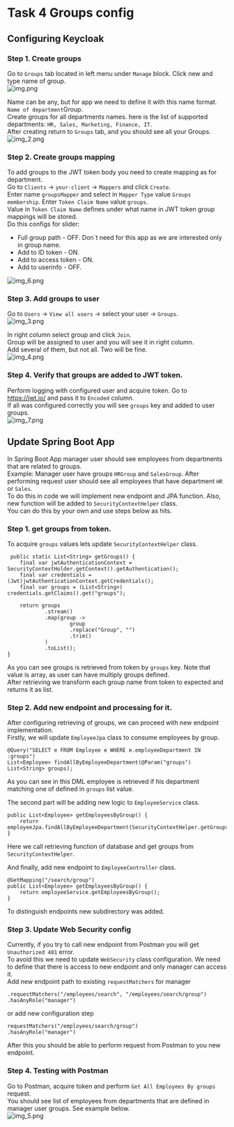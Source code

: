 # Task 4 Groups config 
## Configuring Keycloak
### Step 1. Create groups

Go to `Groups` tab located in left menu under `Manage` block. Click new and type name of group.<br>
![img.png](docs/img.png)

Name can be any, but for app we need to define it with this name format. `Name of department`Group.<br>
Create groups for all departments names. here is the list of supported departments: `HR, Sales, Marketing, Finance, IT`.<br>
After creating return to `Groups` tab, and you should see all your Groups.<br>
![img_2.png](docs/img_2.png)

### Step 2. Create groups mapping
To add groups to the JWT token body you need to create mapping as for department.<br>
Go to `Clients` -> `your-client` -> `Mappers` and click `Create`.<br>
Enter name `groupsMapper` and select in `Mapper Type` value `Groups membership`. Enter `Token Claim Name` value `groups`.<br>
Value in `Token Claim Name` defines under what name in JWT token group mappings will be stored. <br>
Do this configs for slider:
- Full group path - OFF. Don`t need for this app as we are interested only in group name. 
- Add to ID token - ON.
- Add to access token - ON.
- Add to userinfo - OFF.

![img_6.png](docs/img_6.png)

### Step 3. Add groups to user
Go to `Users` -> `View all users` -> select your user -> `Groups`. <br>
![img_3.png](docs/img_3.png)

In right column select group and click `Join`. <br>
Group will be assigned to user and you will see it in right column. <br>
Add several of them, but not all. Two will be fine. <br>
![img_4.png](docs/img_4.png)

### Step 4. Verify that groups are added to JWT token.
Perform logging with configured user and acquire token. Go to https://jwt.io/ and pass it to `Encoded` column. <br>
If all was configured correctly you will see `groups` key and added to user groups. <br>
![img_7.png](docs/img_7.png)

## Update Spring Boot App
In Spring Boot App manager user should see employees from departments that are related to groups. <br>
Example: Manager user have groups `HRGroup` and `SalesGroup`. After performing request user should see all employees that have department `HR` or `Sales`. <br>
To do this in code we will implement new endpoint and JPA function. Also, new function will be added to `SecurityContextHelper` class. <br>
You can do this by your own and use steps below as hits.

### Step 1. get groups from token.
To acquire `groups` values lets update `SecurityContextHelper` class. <br>

     public static List<String> getGroups() {
        final var jwtAuthenticationContext = SecurityContextHolder.getContext().getAuthentication();
        final var credentials = (Jwt)jwtAuthenticationContext.getCredentials();
        final var groups = (List<String>) credentials.getClaims().get("groups");

        return groups
                .stream()
                .map(group ->
                        group
                        .replace("Group", "")
                        .trim()
                )
                .toList();
    }
As you can see groups is retrieved from token by `groups` key. Note that value is array, as user can have multiply groups defined. <br>
After retrieving we transform each group name from token to expected and returns it as list. <br>

### Step 2. Add new endpoint and processing for it.
After configuring retrieving of groups, we can proceed with new endpoint implementation. <br>
Firstly, we will update `EmployeeJpa` class to consume employees by group. <br>

    @Query("SELECT e FROM Employee e WHERE e.employeeDepartment IN :groups")
    List<Employee> findAllByEmployeeDepartment(@Param("groups") List<String> groups);

As you can see in this DML employee is retrieved if his department matching one of defined in `groups` list value. <br>

The second part will be adding new logic to `EmployeeService` class. <br>

    public List<Employee> getEmployeesByGroup() {
        return employeeJpa.findAllByEmployeeDepartment(SecurityContextHelper.getGroups());
    }
Here we call retrieving function of database and get groups from `SecurityContextHelper`. <br>

And finally, add new endpoint to `EmployeeController` class. <br>

    @GetMapping("/search/group")
    public List<Employee> getEmployeesByGroup() {
        return employeeService.getEmployeesByGroup();
    }
To distinguish endpoints new subdirectory was added. <br>

### Step 3. Update Web Security config
Currently, if you try to call new endpoint from Postman you will get `Unauthorized 401` error. <br>
To avoid this we need to update `WebSecurity` class configuration. We need to define that there is access to new endpoint and only manager can access it. <br>
Add new endpoint path to existing `requestMatchers` for manager 
    
    .requestMatchers("/employees/search", "/employees/search/group")
    .hasAnyRole("manager")

or add new configuration step

    requestMatchers("/employees/search/group")
    .hasAnyRole("manager")

After this you should be able to perform request from Postman to you new endpoint. <br>
### Step 4. Testing with Postman
Go to Postman, acquire token and perform `Get All Employees By groups` request.<br>
You should see list of employees from departments that are defined in manager user groups. See example below.<br>
![img_5.png](docs/img_5.png)

